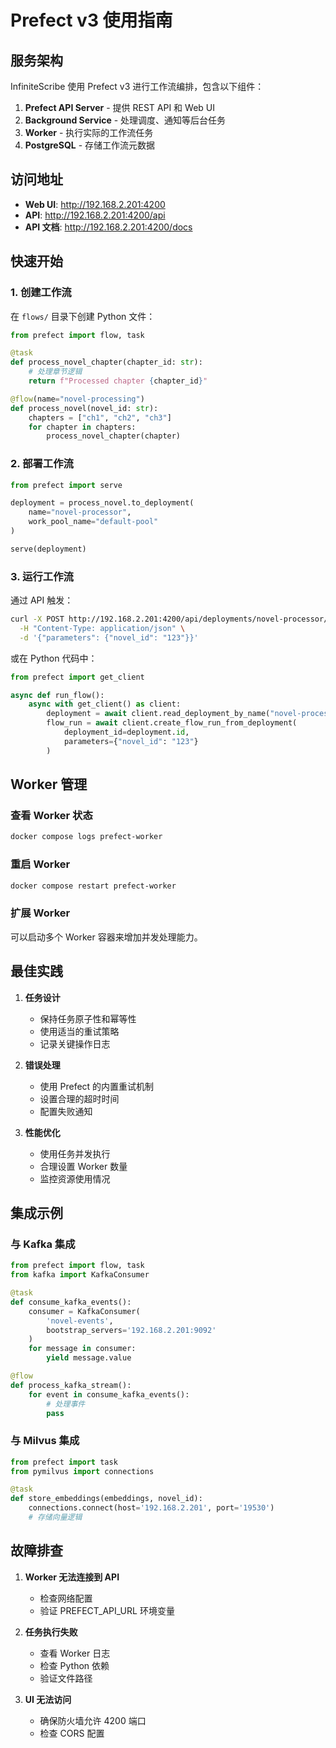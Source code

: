 # Prefect v3 使用指南

## 服务架构

InfiniteScribe 使用 Prefect v3 进行工作流编排，包含以下组件：

1. **Prefect API Server** - 提供 REST API 和 Web UI
2. **Background Service** - 处理调度、通知等后台任务
3. **Worker** - 执行实际的工作流任务
4. **PostgreSQL** - 存储工作流元数据

## 访问地址

- **Web UI**: http://192.168.2.201:4200
- **API**: http://192.168.2.201:4200/api
- **API 文档**: http://192.168.2.201:4200/docs

## 快速开始

### 1. 创建工作流

在 `flows/` 目录下创建 Python 文件：

```python
from prefect import flow, task

@task
def process_novel_chapter(chapter_id: str):
    # 处理章节逻辑
    return f"Processed chapter {chapter_id}"

@flow(name="novel-processing")
def process_novel(novel_id: str):
    chapters = ["ch1", "ch2", "ch3"]
    for chapter in chapters:
        process_novel_chapter(chapter)
```

### 2. 部署工作流

```python
from prefect import serve

deployment = process_novel.to_deployment(
    name="novel-processor",
    work_pool_name="default-pool"
)

serve(deployment)
```

### 3. 运行工作流

通过 API 触发：
```bash
curl -X POST http://192.168.2.201:4200/api/deployments/novel-processor/create_flow_run \
  -H "Content-Type: application/json" \
  -d '{"parameters": {"novel_id": "123"}}'
```

或在 Python 代码中：
```python
from prefect import get_client

async def run_flow():
    async with get_client() as client:
        deployment = await client.read_deployment_by_name("novel-processing/novel-processor")
        flow_run = await client.create_flow_run_from_deployment(
            deployment_id=deployment.id,
            parameters={"novel_id": "123"}
        )
```

## Worker 管理

### 查看 Worker 状态
```bash
docker compose logs prefect-worker
```

### 重启 Worker
```bash
docker compose restart prefect-worker
```

### 扩展 Worker
可以启动多个 Worker 容器来增加并发处理能力。

## 最佳实践

1. **任务设计**
   - 保持任务原子性和幂等性
   - 使用适当的重试策略
   - 记录关键操作日志

2. **错误处理**
   - 使用 Prefect 的内置重试机制
   - 设置合理的超时时间
   - 配置失败通知

3. **性能优化**
   - 使用任务并发执行
   - 合理设置 Worker 数量
   - 监控资源使用情况

## 集成示例

### 与 Kafka 集成
```python
from prefect import flow, task
from kafka import KafkaConsumer

@task
def consume_kafka_events():
    consumer = KafkaConsumer(
        'novel-events',
        bootstrap_servers='192.168.2.201:9092'
    )
    for message in consumer:
        yield message.value

@flow
def process_kafka_stream():
    for event in consume_kafka_events():
        # 处理事件
        pass
```

### 与 Milvus 集成
```python
from prefect import task
from pymilvus import connections

@task
def store_embeddings(embeddings, novel_id):
    connections.connect(host='192.168.2.201', port='19530')
    # 存储向量逻辑
```

## 故障排查

1. **Worker 无法连接到 API**
   - 检查网络配置
   - 验证 PREFECT_API_URL 环境变量

2. **任务执行失败**
   - 查看 Worker 日志
   - 检查 Python 依赖
   - 验证文件路径

3. **UI 无法访问**
   - 确保防火墙允许 4200 端口
   - 检查 CORS 配置